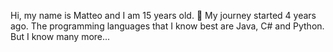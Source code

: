 Hi, my name is Matteo and I am 15 years old. 👋
My journey started 4 years ago. The programming languages that I know best are Java, C# and Python. But I know many more... 

<!--
**Matteo-Code/Matteo-Code** is a ✨ _special_ ✨ repository because its `README.md` (this file) appears on your GitHub profile.

Here are some ideas to get you started:

- 🔭 I’m currently working on ...
- 🌱 I’m currently learning ...
- 👯 I’m looking to collaborate on ...
- 🤔 I’m looking for help with ...
- 💬 Ask me about ...
- 📫 How to reach me: ...
- 😄 Pronouns: ...
- ⚡ Fun fact: ...
-->
